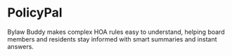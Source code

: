 # PolicyPal
Bylaw Buddy makes complex HOA rules easy to understand, helping board members and residents stay informed with smart summaries and instant answers.
